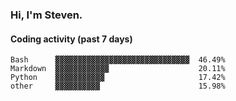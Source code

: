 ### Hi, I'm Steven.

#### Coding activity (past 7 days)
```
Bash      ▓▓▓▓▓▓▓▓▓▓▓▓▓▓▓▓▓▓▓▓▓▓▓▓▓▓▓▓▓▓  46.49%
Markdown  ▓▓▓▓▓▓▓▓▓▓▓▓                    20.11%
Python    ▓▓▓▓▓▓▓▓▓▓▓                     17.42%
other     ▓▓▓▓▓▓▓▓▓▓                      15.98%
```
